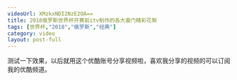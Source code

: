 ```yaml
---
videoUrl: XMzkxNDI2NzE2OA==
title: 2018俄罗斯世界杯开赛前itv制作的各大豪门精彩花絮
tags: [世界杯,"2018","俄罗斯","经典"]
category: video
layout: post-full
---
```


测试一下效果，以后就用这个优酷账号分享视频啦，喜欢我分享的视频的可以订阅我的优酷频道。